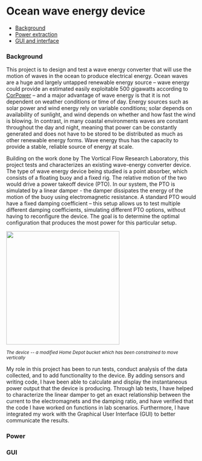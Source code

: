 # Ocean wave energy device

* [Background](#Background)
* [Power extraction](#Power)
* [GUI and interface](#GUI)

### Background

This project is to design and test a wave energy converter that will use the motion of waves in the ocean to produce electrical energy. Ocean waves are a huge and largely untapped renewable energy source – wave energy could provide an estimated easily exploitable 500 gigawatts according to [CorPower](http://corpowerocean.com/a-short-history-of-wave-energy/) – and a major advantage of wave energy is that it is not dependent on weather conditions or time of day. Energy sources such as solar power and wind energy rely on variable conditions; solar depends on availability of sunlight, and wind depends on whether and how fast the wind is blowing. In contrast, in many coastal environments waves are constant throughout the day and night, meaning that power can be constantly generated and does not have to be stored to be distributed as much as other renewable energy forms. Wave energy thus has the capacity to provide a stable, reliable source of energy at scale. 

Building on the work done by The Vortical Flow Research Laboratory, this project tests and characterizes an existing wave-energy converter device. The type of wave energy device being studied is a point absorber, which consists of a floating buoy and a fixed rig. The relative motion of the two would drive a power takeoff device (PTO). In our system, the PTO is simulated by a linear damper - the damper dissipates the energy of the motion of the buoy using electromagnetic resistance. A standard PTO would have a fixed damping coefficient – this setup allows us to test multiple different damping coefficients, simulating different PTO options, without having to reconfigure the device. The goal is to determine the optimal configuration that produces the most power for this particular setup.

<img src="https://github.com/lgray14/Ocean-wave-energy-device/blob/main/images/buoy.jpg" height="300">

<sup> *The device -- a modified Home Depot bucket which has been constrained to move vertically* </sup>


My role in this project has been to run tests, conduct analysis of the data collected, and to add functionality to the device. By adding sensors and writing code, I have been able to calculate and display the instantaneous power output that the device is producing. Through lab tests, I have helped to characterize the linear damper to get an exact relationship between the current to the electromagnets and the damping ratio, and have verified that the code I have worked on functions in lab scenarios. Furthermore, I have integrated my work with the Graphical User Interface (GUI) to better communicate the results. 


### Power


### GUI
